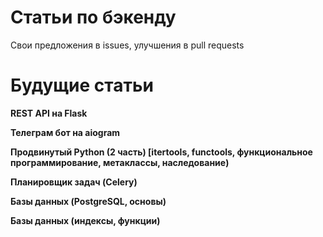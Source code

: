 # Статьи по бэкенду
Свои предложения в issues, улучшения в pull requests

# Будущие статьи
__REST API на Flask__

__Телеграм бот на aiogram__

__Продвинутый Python (2 часть) [itertools, functools, функциональное программирование, метаклассы, наследование)__

__Планировщик задач (Celery)__

__Базы данных (PostgreSQL, основы)__

__Базы данных (индексы, функции)__
